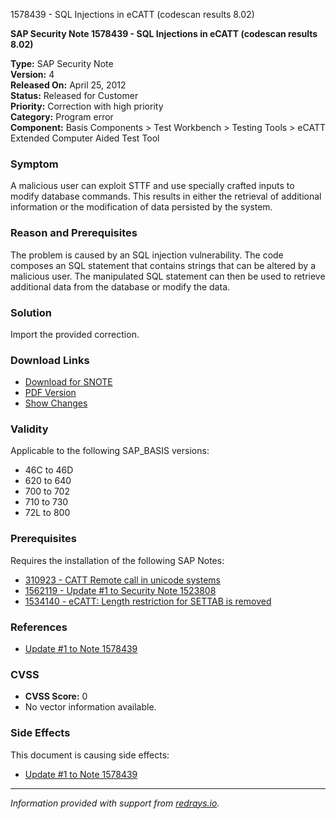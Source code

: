 1578439 - SQL Injections in eCATT (codescan results 8.02)

**SAP Security Note 1578439 - SQL Injections in eCATT (codescan results 8.02)**

**Type:** SAP Security Note  
**Version:** 4  
**Released On:** April 25, 2012  
**Status:** Released for Customer  
**Priority:** Correction with high priority  
**Category:** Program error  
**Component:** Basis Components > Test Workbench > Testing Tools > eCATT Extended Computer Aided Test Tool

### Symptom
A malicious user can exploit STTF and use specially crafted inputs to modify database commands. This results in either the retrieval of additional information or the modification of data persisted by the system.

### Reason and Prerequisites
The problem is caused by an SQL injection vulnerability. The code composes an SQL statement that contains strings that can be altered by a malicious user. The manipulated SQL statement can then be used to retrieve additional data from the database or modify the data.

### Solution
Import the provided correction.

### Download Links
- [Download for SNOTE](https://notesdownloads.sap.com/note/0040000009365862017)
- [PDF Version](https://userapps.support.sap.com/sap/support/sfm/notes/print/0001578439?language=en-US&token=67331B4FA32E223CDDA3638E85437046)
- [Show Changes](https://me.sap.com/notesLatestChanges/0001578439/E/diff)

### Validity
Applicable to the following SAP_BASIS versions:
- 46C to 46D
- 620 to 640
- 700 to 702
- 710 to 730
- 72L to 800

### Prerequisites
Requires the installation of the following SAP Notes:
- [310923 - CATT Remote call in unicode systems](https://me.sap.com/notes/310923)
- [1562119 - Update #1 to Security Note 1523808](https://me.sap.com/notes/1562119)
- [1534140 - eCATT: Length restriction for SETTAB is removed](https://me.sap.com/notes/1534140)

### References
- [Update #1 to Note 1578439](https://me.sap.com/notes/1643773)

### CVSS
- **CVSS Score:** 0
- No vector information available.

### Side Effects
This document is causing side effects:
- [Update #1 to Note 1578439](https://me.sap.com/notes/0001643773)

---

*Information provided with support from [redrays.io](https://redrays.io).*